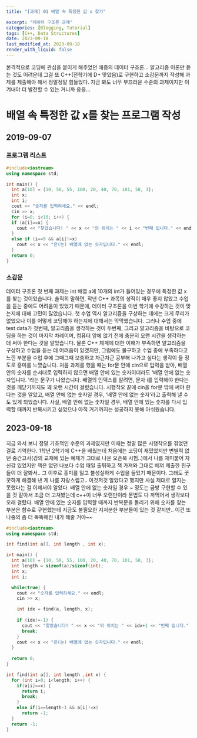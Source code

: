 ```yaml
---
title: "[과제] 01 배열 속 특정한 값 x 찾기"

excerpt: "데이터 구조론 과제"
categories: [Blogging, Tutorial]
tags: [C++, Data Structures]
date: 2023-09-18
last_modified_at: 2023-09-18
render_with_liquid: false
---
```

본격적으로 코딩에 관심을 붙이게 해주었던 애증의 데이터 구조론... 
알고리즘 이론만 듣는 것도 어려운데 그걸 또 C++(전학기에 D+ 맞았음)로 구현하고 소감문까지 작성해 과제를 제출해야 해서 정말정말 힘들었다.
지금 봐도 너무 부끄러운 수준의 과제이지만 이겨내야 더 발전할 수 있는 거니까 응응...

# 배열 속 특정한 값 x를 찾는 프로그램 작성
## 2019-09-07

### 프로그램 리스트
```cpp
#include<iostream>
using namespace std;

int main() {
  int a[10] = {10, 50, 55, 100, 20, 40, 70, 101, 58, 3};
  int x;
  int i;
  cout << "숫자를 입력하세요." << endl;
  cin >> x;
  for (i=0; i<10; i++) {
  if (a[i]==x) {
    cout << "찾았습니다! " << x << "의 위치는 " << i << "번째 입니다." << endl;
  }
  else if (i==9 && a[i]!=x)
    cout << x << "은(는) 배열에 없는 숫자입니다." << endl;
  }
  return 0;
}
```
### 소감문

데이터 구조론 첫 번째 과제는 int 배열 a에 10개의 int가 들어있는 경우에 특정한 값 x를 찾는 것이었습니다. 솔직히 말하면, 작년 C++ 과목의 성적이 매우 좋지 않았고 수업을 듣는 중에도 어려움이 있었기 때문에, 데이터 구조론을 이번 학기에 수강하는 것이 맞는지에 대해 고민이 많았습니다. 첫 수업 역시 알고리즘을 구상하는 데에는 크게 무리가 없었으나 이를 어떻게 코딩해야 하는지에 대해서는 막막했습니다. 그러나 수업 중에 test data가 첫번째, 알고리즘을 생각하는 것이 두번째, 그리고 알고리즘을 바탕으로 코딩을 하는 것이 마지막 차례이며, 컴퓨터 앞에 앉기 전에 충분히 오랜 시간을 생각하는 데 써야 한다는 것을 알았습니다. 물론 C++ 체계에 대한 이해가 부족하면 알고리즘을 구상하고 수업을 듣는 데 어려움이 있겠지만, 그럼에도 불구하고 수업 중에 부족하다고 느낀 부분을 수업 후에 그때그때 보충하고 차근차근 공부해 나가고 싶다는 생각이 들 정도로 흥미를 느꼈습니다. 
처음 과제를 했을 때는 for문 안에 cin으로 입력을 받아, 배열 안의 숫자를 순서대로 입력하지 않으면 배열 안에 있는 숫자이더라도 ‘배열 안에 없는 숫자입니다. ’라는 문구가 나왔습니다. 배열의 인덱스를 알려면, 문자 i를 입력해야 한다는 것을 깨닫기까지도 꽤 오랜 시간이 걸렸습니다. 시행착오 끝에 cin을 for문 밖에 써야 한다는 것을 알았고, 배열 안에 없는 숫자일 경우, ‘배열 안에 없는 숫자’라고 출력해 낼 수도 있게 되었습니다. 사실, 배열 안에 없는 숫자일 경우, 배열 안에 있는 숫자를 다시 입력할 때까지 반복시키고 싶었으나 아직 거기까지는 성공하지 못해 아쉬웠습니다.      

## 2023-09-18

지금 와서 보니 정말 기초적인 수준의 과제였지만 이때는 정말 많은 시행착오를 겪었던 걸로 기억한다. 1학년 2학기에 C++을 배웠는데 처음에는 코딩이 재밌었지만 변별력 없던 중간고사(강의 교재에 있는 예제가 그대로 나온 오픈북 시험..)에서 나름 재미붙어 자신감 있었지만 책은 없던 나보다 수업 매일 출튀하고 책 가져와 그대로 베껴 제출한 친구들이 더 잘봐서.. 그 이후로 흥미를 잃고 불성실하게 수업을 들었기 때문이다. 그래도 꿋꿋하게 해결해 낸 게 나름 자랑스럽고.. 이것저것 알았다고 했지만 사실 제대로 알지는 못했다는 걸 이제서야 알았다. 배열 안에 없는 숫자일 경우 ~ 정도는 금방 구현할 수 있을 것 같아서 조금 더 고쳐봤는데 c++이 너무 오랜만이라 문법도 다 까먹어서 생각보다 오래 걸렸다. 배열 안에 있는 숫자를 입력할 때까지 반복문을 돌리기 위해 숫자를 찾는 부분은 함수로 구현했는데 지금도 불필요한 지저분한 부분들이 있는 것 같지만.. 이건 또 나중의 좀 더 똑똑해진 내가 해줄 거야~~

```cpp
#include<iostream>
using namespace std;

int find(int a[], int length , int x);

int main() {
  int a[10] = {10, 50, 55, 100, 20, 40, 70, 101, 58, 3};
  int length = sizeof(a)/sizeof(int);
  int x;
  int i;

  while(true) {
    cout << "숫자를 입력하세요." << endl;
    cin >> x;

    int idx = find(a, length, x);
    
    if (idx!=-1) {
      cout << "찾았습니다! " << x << "의 위치는 " << idx+1 << "번째 입니다." << endl;
      break; 
    }
    cout << x << "은(는) 배열에 없는 숫자입니다." << endl;
  }
  
  return 0;
}

int find(int a[], int length ,int x) {
  for (int i=0; i<length; i++) {
    if(a[i]==x) {
      return i;
      break;
    }
    else if(i==length-1 && a[i]!=x)
      return -1;
  }
  return -1;
}
```

